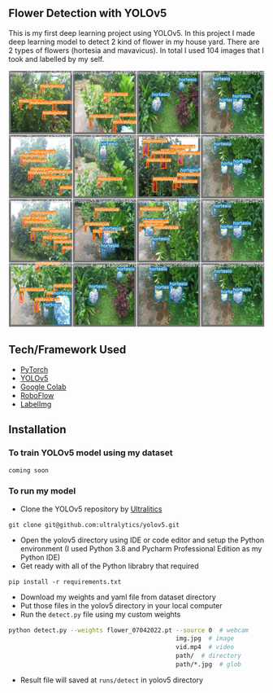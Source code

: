 ## Flower Detection with YOLOv5
This is my first deep learning project using YOLOv5. In this project I made deep learning model to detect 2 kind of flower in my house yard. There are 2 types of flowers (hortesia and mavavicus). In total I used 104 images that I took and labelled by my self.

![Design](/documentation/1-flower-detection.jpg)

## Tech/Framework Used
- [PyTorch](https://pytorch.org/hub/ultralytics_yolov5/)
- [YOLOv5](https://ultralytics.com/yolov5)
- [Google Colab](https://colab.research.google.com/)
- [RoboFlow](https://roboflow.com/)
- [LabelImg](https://tzutalin.github.io/labelImg/)

## Installation
### To train YOLOv5 model using my dataset
```
coming soon
```

### To run my model
- Clone the YOLOv5 repository by [Ultralitics](https://ultralytics.com/)
```
git clone git@github.com:ultralytics/yolov5.git
```
- Open the yolov5 directory using IDE or code editor and setup the Python environment (I used Python 3.8 and Pycharm Professional Edition as my Python IDE)
- Get ready with all of the Python librabry that required
```
pip install -r requirements.txt
```
- Download my weights and yaml file from dataset directory
- Put those files in the yolov5 directory in your local computer
- Run the `detect.py` file using my custom weights
```bash
python detect.py --weights flower_07042022.pt --source 0  # webcam
                                              img.jpg  # image
                                              vid.mp4  # video
                                              path/  # directory
                                              path/*.jpg  # glob
```
- Result file will saved at  `runs/detect` in yolov5 directory

